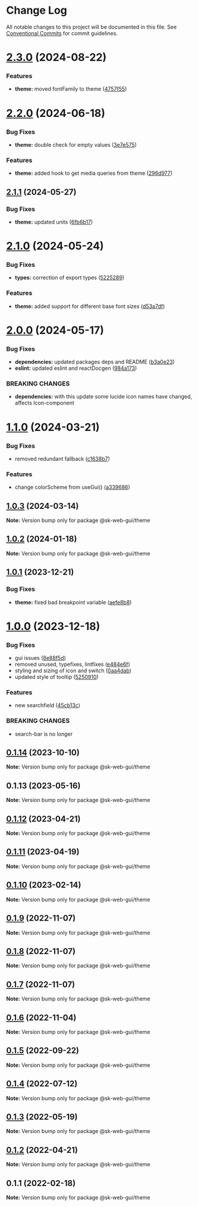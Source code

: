 # Change Log

All notable changes to this project will be documented in this file.
See [Conventional Commits](https://conventionalcommits.org) for commit guidelines.

# [2.3.0](https://github.com/Sundsvallskommun/web-shared-components/compare/@sk-web-gui/theme@2.2.0...@sk-web-gui/theme@2.3.0) (2024-08-22)

### Features

- **theme:** moved fontFamily to theme ([4757f55](https://github.com/Sundsvallskommun/web-shared-components/commit/4757f55c092b354f819bb66d2531e72fa91866d9))

# [2.2.0](https://github.com/Sundsvallskommun/web-shared-components/compare/@sk-web-gui/theme@2.1.1...@sk-web-gui/theme@2.2.0) (2024-06-18)

### Bug Fixes

- **theme:** double check for empty values ([3e7e575](https://github.com/Sundsvallskommun/web-shared-components/commit/3e7e57593d9a26094b2d167ab5a15d3562324db3))

### Features

- **theme:** added hook to get media queries from theme ([296d977](https://github.com/Sundsvallskommun/web-shared-components/commit/296d977af40e481e2b32767f5c285f27f15cbc99))

## [2.1.1](https://github.com/Sundsvallskommun/web-shared-components/compare/@sk-web-gui/theme@2.1.0...@sk-web-gui/theme@2.1.1) (2024-05-27)

### Bug Fixes

- **theme:** updated units ([6fb6b17](https://github.com/Sundsvallskommun/web-shared-components/commit/6fb6b177e4d4f1a60b168c261918060efc0918ea))

# [2.1.0](https://github.com/Sundsvallskommun/web-shared-components/compare/@sk-web-gui/theme@2.0.0...@sk-web-gui/theme@2.1.0) (2024-05-24)

### Bug Fixes

- **types:** correction of export types ([5225289](https://github.com/Sundsvallskommun/web-shared-components/commit/52252890b4206faa9bc70111e75f1ef818e0d8fe))

### Features

- **theme:** added support for different base font sizes ([d53a7df](https://github.com/Sundsvallskommun/web-shared-components/commit/d53a7df8a137fc587e7fe9f222f3b01f43ca2b4e))

# [2.0.0](https://github.com/Sundsvallskommun/web-shared-components/compare/@sk-web-gui/theme@1.1.0...@sk-web-gui/theme@2.0.0) (2024-05-17)

### Bug Fixes

- **dependencies:** updated packages deps and README ([b3a0e23](https://github.com/Sundsvallskommun/web-shared-components/commit/b3a0e2314cebee5523d386f42ba3f7473bd4f36b))
- **eslint:** updated eslint and reactDocgen ([984a173](https://github.com/Sundsvallskommun/web-shared-components/commit/984a17371f052a0cbe23d01fd31722f0fa2a56eb))

### BREAKING CHANGES

- **dependencies:** with this update some lucide icon names have changed, affects Icon-component

# [1.1.0](https://github.com/Sundsvallskommun/web-shared-components/compare/@sk-web-gui/theme@1.0.3...@sk-web-gui/theme@1.1.0) (2024-03-21)

### Bug Fixes

- removed redundant fallback ([c1638b7](https://github.com/Sundsvallskommun/web-shared-components/commit/c1638b7b0940d61df74c9f549ce008c121e3703d))

### Features

- change colorScheme from useGui() ([a339686](https://github.com/Sundsvallskommun/web-shared-components/commit/a339686dc87edfc2aacfb76fd37d6555301228e5))

## [1.0.3](https://github.com/Sundsvallskommun/web-shared-components/compare/@sk-web-gui/theme@1.0.2...@sk-web-gui/theme@1.0.3) (2024-03-14)

**Note:** Version bump only for package @sk-web-gui/theme

## [1.0.2](https://github.com/Sundsvallskommun/web-shared-components/compare/@sk-web-gui/theme@1.0.1...@sk-web-gui/theme@1.0.2) (2024-01-18)

**Note:** Version bump only for package @sk-web-gui/theme

## [1.0.1](https://github.com/Sundsvallskommun/web-shared-components/compare/@sk-web-gui/theme@1.0.0...@sk-web-gui/theme@1.0.1) (2023-12-21)

### Bug Fixes

- **theme:** fixed bad breakpoint variable ([aefe8b8](https://github.com/Sundsvallskommun/web-shared-components/commit/aefe8b8ca532dce54e23e5173e02442b11f91bc8))

# [1.0.0](https://github.com/Sundsvallskommun/web-shared-components/compare/@sk-web-gui/theme@0.1.14...@sk-web-gui/theme@1.0.0) (2023-12-18)

### Bug Fixes

- gui issues ([8e88f5d](https://github.com/Sundsvallskommun/web-shared-components/commit/8e88f5dd8fc3ed46acd7cf3358597777cbf7aa99))
- removed unused, typefixes, lintfixes ([e484e6f](https://github.com/Sundsvallskommun/web-shared-components/commit/e484e6f05ce9c8ed79a1f57ad0cdc81ea46b388e))
- styling and sizing of icon and switch ([0aa4dab](https://github.com/Sundsvallskommun/web-shared-components/commit/0aa4dab97bb6c1fbc01a22f655baf6248bfd36f2))
- updated style of tooltip ([5250910](https://github.com/Sundsvallskommun/web-shared-components/commit/5250910fc5fc8f075121ce88f458ed4dc526e15d))

### Features

- new searchfield ([45cb13c](https://github.com/Sundsvallskommun/web-shared-components/commit/45cb13c4c1a77d69d98ae935db1f58c5c3f45254))

### BREAKING CHANGES

- search-bar is no longer

## [0.1.14](https://github.com/Sundsvallskommun/web-shared-components/compare/@sk-web-gui/theme@0.1.13...@sk-web-gui/theme@0.1.14) (2023-10-10)

**Note:** Version bump only for package @sk-web-gui/theme

## 0.1.13 (2023-05-16)

**Note:** Version bump only for package @sk-web-gui/theme

## [0.1.12](https://github.com/Sundsvallskommun/web-shared-components/compare/@sk-web-gui/theme@0.1.11...@sk-web-gui/theme@0.1.12) (2023-04-21)

**Note:** Version bump only for package @sk-web-gui/theme

## [0.1.11](https://github.com/Sundsvallskommun/web-shared-components/compare/@sk-web-gui/theme@0.1.10...@sk-web-gui/theme@0.1.11) (2023-04-19)

**Note:** Version bump only for package @sk-web-gui/theme

## [0.1.10](https://github.com/Sundsvallskommun/web-shared-components/compare/@sk-web-gui/theme@0.1.9...@sk-web-gui/theme@0.1.10) (2023-02-14)

**Note:** Version bump only for package @sk-web-gui/theme

## [0.1.9](https://github.com/Sundsvallskommun/web-shared-components/compare/@sk-web-gui/theme@0.1.8...@sk-web-gui/theme@0.1.9) (2022-11-07)

**Note:** Version bump only for package @sk-web-gui/theme

## [0.1.8](https://github.com/Sundsvallskommun/web-shared-components/compare/@sk-web-gui/theme@0.1.7...@sk-web-gui/theme@0.1.8) (2022-11-07)

**Note:** Version bump only for package @sk-web-gui/theme

## [0.1.7](https://github.com/Sundsvallskommun/web-shared-components/compare/@sk-web-gui/theme@0.1.6...@sk-web-gui/theme@0.1.7) (2022-11-07)

**Note:** Version bump only for package @sk-web-gui/theme

## [0.1.6](https://github.com/Sundsvallskommun/web-shared-components/compare/@sk-web-gui/theme@0.1.5...@sk-web-gui/theme@0.1.6) (2022-11-04)

**Note:** Version bump only for package @sk-web-gui/theme

## [0.1.5](https://github.com/Sundsvallskommun/web-shared-components/compare/@sk-web-gui/theme@0.1.4...@sk-web-gui/theme@0.1.5) (2022-09-22)

**Note:** Version bump only for package @sk-web-gui/theme

## [0.1.4](https://github.com/Sundsvallskommun/web-shared-components/compare/@sk-web-gui/theme@0.1.3...@sk-web-gui/theme@0.1.4) (2022-07-12)

**Note:** Version bump only for package @sk-web-gui/theme

## [0.1.3](https://github.com/Sundsvallskommun/web-shared-components/compare/@sk-web-gui/theme@0.1.2...@sk-web-gui/theme@0.1.3) (2022-05-19)

**Note:** Version bump only for package @sk-web-gui/theme

## [0.1.2](https://github.com/Sundsvallskommun/web-shared-components/compare/@sk-web-gui/theme@0.1.1...@sk-web-gui/theme@0.1.2) (2022-04-21)

**Note:** Version bump only for package @sk-web-gui/theme

## 0.1.1 (2022-02-18)

**Note:** Version bump only for package @sk-web-gui/theme
